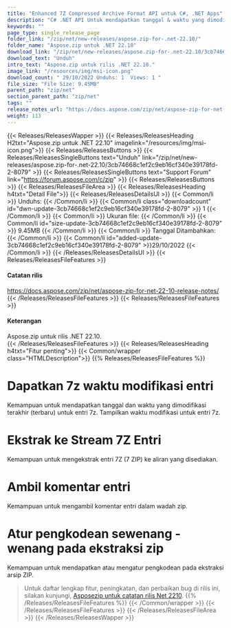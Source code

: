 ```yaml
---
title: "Enhanced 7Z Compressed Archive Format API untuk C#, .NET Apps" 
description: "C# .NET API Untuk mendapatkan tanggal & waktu yang dimodifikasi (terbaru) untuk entri 7z, Ekstrak 7 Entri Zip ke Stream yang Disediakan, Dapatkan atau Atur Pengkodean pada Ekstraksi Arsip." 
keywords: ""
page_type: single_release_page
folder_link: "/zip/net/new-releases/aspose.zip-for-.net-22.10/"
folder_name: "Aspose.zip untuk .NET 22.10" 
download_link: "/zip/net/new-releases/aspose.zip-for-.net-22.10/3cb74668c1ef2c9eb16cf340e39178fd-2-8079"
download_text: "Unduh" 
intro_text: "Aspose.zip untuk rilis .NET 22.10." 
image_link: "/resources/img/msi-icon.png"
download_count: " 29/10/2022 Unduhs: 1  Views: 1 "
file_size: "File Size: 9.45MB"
parent_path: "zip/net"
section_parent_path: "zip/net"
tags: ""
release_notes_url: "https://docs.aspose.com/zip/net/aspose-zip-for-net-22-10-release-notes/"
weight: 113
---
```

{{< Releases/ReleasesWapper >}}
{{< Releases/ReleasesHeading H2txt="Aspose.zip untuk .NET 22.10" imagelink="/resources/img/msi-icon.png">}}
{{< Releases/ReleasesButtons >}}
{{< Releases/ReleasesSingleButtons text="Unduh" link="/zip/net/new-releases/aspose.zip-for-.net-22.10/3cb74668c1ef2c9eb16cf340e39178fd-2-8079" >}}
{{< Releases/ReleasesSingleButtons text="Support Forum" link="https://forum.aspose.com/c/zip" >}}
{{< Releases/ReleasesButtons >}}
{{< Releases/ReleasesFileArea >}}
{{< Releases/ReleasesHeading h4txt="Detail File">}}
{{< Releases/ReleasesDetailsUl >}}
{{< Common/li >}} Unduhs: {{< /Common/li >}}
{{< Common/li class="downloadcount" id="dwn-update-3cb74668c1ef2c9eb16cf340e39178fd-2-8079" >}} 1 {{< /Common/li >}}
{{< Common/li >}} Ukuran file: {{< /Common/li >}}
{{< Common/li id="size-update-3cb74668c1ef2c9eb16cf340e39178fd-2-8079" >}} 9.45MB {{< /Common/li >}}
{{< Common/li >}} Tanggal Ditambahkan: {{< /Common/li >}}
{{< Common/li id="added-update-3cb74668c1ef2c9eb16cf340e39178fd-2-8079" >}}29/10/2022 {{< /Common/li >}}
{{< /Releases/ReleasesDetailsUl >}}
{{< Releases/ReleasesFileFeatures >}}
<h4>Catatan rilis</h4>
<a href='https://docs.aspose.com/zip/net/aspose-zip-for-net-22-10-release-notes/'>https://docs.aspose.com/zip/net/aspose-zip-for-net-22-10-release-notes/</a>
{{< /Releases/ReleasesFileFeatures >}}
{{< Releases/ReleasesFileFeatures >}}
<h4>Keterangan</h4>
<div class="HTMLDescription">Aspose.zip untuk rilis .NET 22.10.</div>
{{< /Releases/ReleasesFileFeatures >}}
{{< Releases/ReleasesHeading h4txt="Fitur penting">}}
{{< Common/wrapper class="HTMLDescription">}}
{{% Releases/ReleasesFileFeatures %}}

# Dapatkan 7z waktu modifikasi entri

Kemampuan untuk mendapatkan tanggal dan waktu yang dimodifikasi terakhir (terbaru) untuk entri 7z. Tampilkan waktu modifikasi untuk entri 7z.

# Ekstrak ke Stream 7Z Entri

Kemampuan untuk mengekstrak entri 7Z (7 ZIP) ke aliran yang disediakan.

# Ambil komentar entri

Kemampuan untuk mengambil komentar entri dalam wadah zip.

# Atur pengkodean sewenang -wenang pada ekstraksi zip

Kemampuan untuk mendapatkan atau mengatur pengkodean pada ekstraksi arsip ZIP.

> Untuk daftar lengkap fitur, peningkatan, dan perbaikan bug di rilis ini, silakan kunjungi, [Asposezip untuk catatan rilis Net 2210](https://docs.aspose.com/zip/net/aspose-zip-for-net-22-10-release-notes/).
{{% /Releases/ReleasesFileFeatures %}}
{{< /Common/wrapper >}}
{{< /Releases/ReleasesFileFeatures >}}
{{< /Releases/ReleasesFileArea >}}
{{< /Releases/ReleasesWapper >}}

